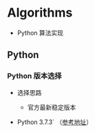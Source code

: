 # Algorithms
- Python 算法实现

## Python

### Python 版本选择

- 选择思路
    - 官方最新稳定版本
    
- Python 3.7.3` （[参考地址](https://www.python.org/doc/versions/)）